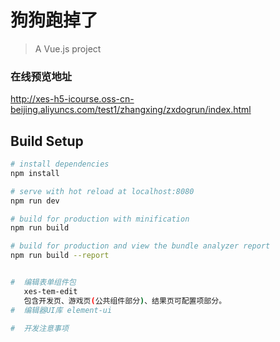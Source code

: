 # 狗狗跑掉了

> A Vue.js project
### 在线预览地址
http://xes-h5-icourse.oss-cn-beijing.aliyuncs.com/test1/zhangxing/zxdogrun/index.html
## Build Setup

``` bash
# install dependencies
npm install

# serve with hot reload at localhost:8080
npm run dev

# build for production with minification
npm run build

# build for production and view the bundle analyzer report
npm run build --report


#  编辑表单组件包
   xes-tem-edit
   包含开发页、游戏页(公共组件部分)、结果页可配置项部分。
#  编辑器UI库 element-ui

#  开发注意事项

   

